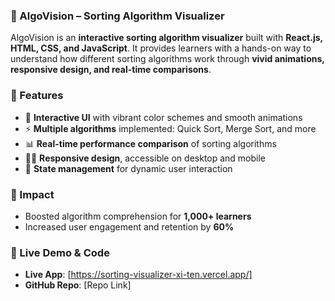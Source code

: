 
### 📌 AlgoVision – Sorting Algorithm Visualizer

AlgoVision is an **interactive sorting algorithm visualizer** built with **React.js, HTML, CSS, and JavaScript**. It provides learners with a hands-on way to understand how different sorting algorithms work through **vivid animations, responsive design, and real-time comparisons**.

### 🚀 Features

* 🎨 **Interactive UI** with vibrant color schemes and smooth animations
* ⚡ **Multiple algorithms** implemented: Quick Sort, Merge Sort, and more
* 📊 **Real-time performance comparison** of sorting algorithms
* 🧑‍💻 **Responsive design**, accessible on desktop and mobile
* 🔄 **State management** for dynamic user interaction

### 🌟 Impact

* Boosted algorithm comprehension for **1,000+ learners**
* Increased user engagement and retention by **60%**

### 🔗 Live Demo & Code

* **Live App**: \[https://sorting-visualizer-xi-ten.vercel.app/]
* **GitHub Repo**: \[Repo Link]

